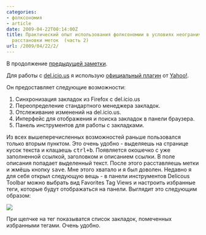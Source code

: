 ```yaml
---
categories:
- фолксономия
- article
date: 2009-04-22T00:14:00Z
title: Практический опыт использования фолксономии в условиях неограниченной свободы
  расстановки меток  (часть 2)
url: /2009/04/22/2/
---
```


В продолжение <a href="/2009/04/blog-post.html">предыдущей заметки</a>.

Для работы с <a href="http://delicious.com">del.icio.us</a> я использую <a href="https://addons.mozilla.org/en-US/firefox/addon/3615">официальный плагин</a> от <a href="http://www.yahoo.com/">Yahoo!</a>.

Он предоставляет следующие возможности:

1. Синхронизация закладок из Firefox с del.icio.us
2. Переопределение стандартного менеджера закладок.
3. Отслеживание изменений на del.icio.us.
4. Интерфейс для отображения и поиска закладок в панели браузера.
5. Панель инструментов для работы с закладками.

Из всех вышеперечисленных возможностей раньше пользовался только вторым пунктом. Это очень удобно - выделяешь на странице кусок текста и клацаешь <tt>ctrl+b</tt>. Появляется окошечко с уже заполненной ссылкой, заголовком и описанием ссылки. В поле описания попадает выделенный текст. После этого расставляешь метки и жмёшь кнопку <tt>save</tt>.
Мне этого хватало и я был доволен. Недавно я для себя открыл следующую вещь - в панели инструментов Delicous Toolbar можно выбрать вид Favorites Tag Views и настроить избранные теги, которые будут отображаться на панели. Выглядит это следующим образом:

<a href="http://picasaweb.google.com/lh/photo/IDr7sedWFbCl_34udJAfxA?authkey=Gv1sRgCP2ooa-PsKuf1AE&feat=embedwebsite"><img src="http://lh3.ggpht.com/_ZAsANEcJSbo/Se4DrHrgdmI/AAAAAAAAAE4/nZ4BIf-FYLE/delicious.png" /></a>

При щелчке на тег показыватся список закладок, помеченных избранными тегами. Очень удобно.

